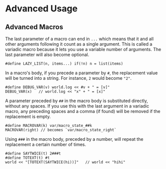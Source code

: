 # Advanced Usage

## Advanced Macros

The last parameter of a macro can end in `...` which means that it and all other arguments following it count as a single argument. This is called a variadic macro because it lets you use a variable number of arguments. The last parameter will also become optional.

```dm
#define LAZY_LIST(n, items...) if(!n) n = list(items)
```

In a macro's body, if you precede a parameter by `#`, the replacement value will be turned into a string. For instance, `2` would become `"2"`.

```dm
#define DEBUG_VAR(v) world.log << #v + " = [v]"
DEBUG_VAR(x)   // world.log << "x" + " = [x]"
```

A parameter preceded by `##` in the macro body is substituted directly, without any spaces. If you use this with the last argument in a variadic macro, any preceding spaces and a comma (if found) will be removed if the replacement is empty.

```dm
#define MACROVAR(k) var/macro_state_##k
MACROVAR(right) // becomes `var/macro_state_right`
```

Using `###` in the macro body, preceded by a number, will repeat the replacement a certain number of times.

```dm
#define SAYTWICE(t) 2###t
#define TOTEXT(t) #t
world << "[TOTEXT(SAYTWICE(hi))]"   // world << "hihi"
```
